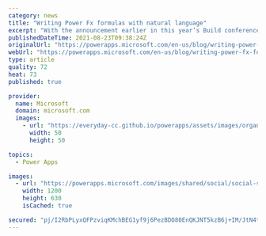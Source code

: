 ```yaml
---
category: news
title: "Writing Power Fx formulas with natural language"
excerpt: "With the announcement earlier in this year’s Build conference, you may already heard about Power Apps Ideas, an AI-powered assistance to help anyone create apps using natural language. Now we’re excited to tell you that this feature is now officially in public preview."
publishedDateTime: 2021-08-23T09:38:24Z
originalUrl: "https://powerapps.microsoft.com/en-us/blog/writing-power-fx-formulas-with-natural-language/"
webUrl: "https://powerapps.microsoft.com/en-us/blog/writing-power-fx-formulas-with-natural-language/"
type: article
quality: 72
heat: 73
published: true

provider:
  name: Microsoft
  domain: microsoft.com
  images:
    - url: "https://everyday-cc.github.io/powerapps/assets/images/organizations/microsoft.com-50x50.jpg"
      width: 50
      height: 50

topics:
  - Power Apps

images:
  - url: "https://powerapps.microsoft.com/images/shared/social/social-share-post-ignite.png"
    width: 1200
    height: 630
    isCached: true

secured: "pj/I2RbPLyxQFPzviqKMchBEG1yf9j6PezBDO80EnQKJNT5kzB6j+IM/JtN4tCOwEHx9uo14BSUkaSs+6DPUG3CuJTTiAMuGIyVyoxTkxeQDrRaSLAaMecCJalaObY+X4Jis61U4vAyKxwRDDM2NuY8Hk1EsuxybahoA/Sy0j/x90f1M+KVd6cWd/AdDFE6aCZzGSeWO9RZVu0KXkyqVBtfcalDayR+BknWxoSXXVx/45U2LTQtRAdpd5un/97b9gu9iUkddLZtkIAzrxXHZ1iS7mrnMaDXU9hap4YjKGOUF4LibmrkG1cU1ZvDA8IPbBT5ax+4Pb5z66TGo8LvYxzPL90FIUB7FJiokcwJxHc0=;scTlMbHgutOPxzIQ9QliGQ=="
---
```


